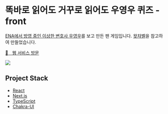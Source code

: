 # 똑바로 읽어도 거꾸로 읽어도 우영우 퀴즈 - front

[ENA에서 방영 중인 이상한 변호사 우영우](http://ena.skylifetv.co.kr/bbs/board.php?bo_table=skydrama&wr_id=113&sca=%EC%B5%9C%EC%8B%A0)를 보고 만든 팬 게임입니다. [왓챠벨](https://quiz.watcha.io/quiz/wb1)을 참고하여 만들었습니다.


[🔗ㅤ웹 서비스 방문](https://w0w.tammolo.com)  


![](https://user-images.githubusercontent.com/11402468/182005802-6c40890b-cd6b-4d4a-8e6a-199e653114c2.png)

## Project Stack

- [React](https://reactjs.org/)
- [Next.js](https://nextjs.org/)
- [TypeScript](https://www.typescriptlang.org/)
- [Chakra-UI](https://chakra-ui.com/)
